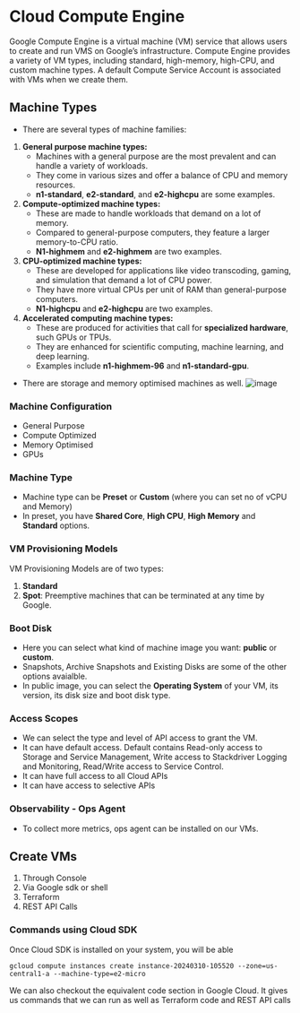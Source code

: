 # Cloud Compute Engine

Google Compute Engine is a virtual machine (VM) service that allows users to create and run VMS on Google’s infrastructure. Compute Engine provides a variety of VM types, including standard, high-memory, high-CPU, and custom machine types. A default Compute Service Account is associated with VMs when we create them.

## Machine Types
- There are several types of machine families:
1. **General purpose machine types:**
   - Machines with a general purpose are the most prevalent and can handle a variety of workloads.
   - They come in various sizes and offer a balance of CPU and memory resources.
   - **n1-standard**, **e2-standard**, and **e2-highcpu** are some examples.
2. **Compute-optimized machine types:**
   - These are made to handle workloads that demand on a lot of memory.
   - Compared to general-purpose computers, they feature a larger memory-to-CPU ratio.
   - **N1-highmem** and **e2-highmem** are two examples.
3. **CPU-optimized machine types:**
   - These are developed for applications like video transcoding, gaming, and simulation that demand a lot of CPU power.
   - They have more virtual CPUs per unit of RAM than general-purpose computers.
   - **N1-highcpu** and **e2-highcpu** are two examples.
4. **Accelerated computing machine types:**
   - These are produced for activities that call for **specialized hardware**, such GPUs or TPUs.
   - They are enhanced for scientific computing, machine learning, and deep learning.
   - Examples include **n1-highmem-96** and **n1-standard-gpu**.
- There are storage and memory optimised machines as well.
![image](https://github.com/begh-azka/google-cloud-learning/assets/97597065/2699f457-026d-47ab-9abd-384876e55d4e)

### Machine Configuration
- General Purpose
- Compute Optimized
- Memory Optimised
- GPUs

### Machine Type
- Machine type can be **Preset** or **Custom** (where you can set no of vCPU and Memory)
- In preset, you have **Shared Core**, **High CPU**, **High Memory** and **Standard** options.
  
### VM Provisioning Models
VM Provisioning Models are of two types:
1. **Standard**
2. **Spot**: Preemptive machines that can be terminated at any time by Google.

### Boot Disk
- Here you can select what kind of machine image you want: **public** or **custom**.
- Snapshots, Archive Snapshots and Existing Disks are some of the other options avaialble.
- In public image, you can select the **Operating System** of your VM, its version, its disk size and boot disk type.

### Access Scopes
- We can select the type and level of API access to grant the VM.
- It can have default access. Default contains Read-only access to Storage and Service Management, Write access to Stackdriver Logging and Monitoring, Read/Write access to Service Control.
- It can have full access to all Cloud APIs
- It can have access to selective APIs

### Observability - Ops Agent
- To collect more metrics, ops agent can be installed on our VMs.

## Create VMs
1. Through Console
2. Via Google sdk or shell
3. Terraform
4. REST API Calls

### Commands using Cloud SDK
Once Cloud SDK is installed on your system, you will be able
```
gcloud compute instances create instance-20240310-105520 --zone=us-central1-a --machine-type=e2-micro 
```
We can also checkout the equivalent code section in Google Cloud. It gives us commands that we can run as well as Terraform code and REST API calls


